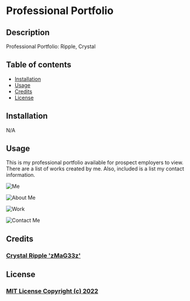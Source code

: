 # Professional Portfolio

## Description

Professional Portfolio:  Ripple, Crystal

## Table of contents

- [Installation](#installation)
- [Usage](#usage)
- [Credits](#credits)
- [License](#license)

## Installation

N/A

## Usage

This is my professional portfolio available for prospect employers to view.  There are a list of works created by me.  Also, included is a list my contact information.

![Me](https://zmag33z.github.io/week-1-challenge/assets/images/me.png)

![About Me](https://zmag33z.github.io/week-1-challenge/assets/images/aboutme.png)

![Work](https://zmag33z.github.io/week-1-challenge/assets/images/works.png)

![Contact Me](https://zmag33z.github.io/week-1-challenge/assets/images/contact.png)



## Credits

### [Crystal Ripple 'zMaG33z'](https://github.com/zMag33z)

## License

### [MIT License Copyright (c) 2022](https://zmag33z.github.io/week-2-challenge/assets/license.md)
